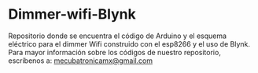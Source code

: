 # Dimmer-wifi-Blynk
Repositorio donde se encuentra el código de Arduino y el esquema eléctrico para el dimmer Wifi construido con el esp8266 y el uso de Blynk.
Para mayor información sobre los códigos de nuestro repositorio, escríbenos a: mecubatronicamx@gmail.com
